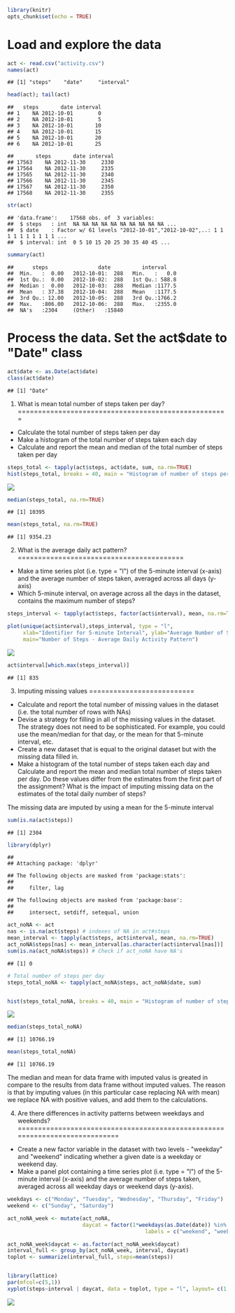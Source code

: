 ``` r
library(knitr)
opts_chunk$set(echo = TRUE)
```

Load and explore the data
=========================

``` r
act <- read.csv("activity.csv")
names(act)
```

    ## [1] "steps"    "date"     "interval"

``` r
head(act); tail(act)
```

    ##   steps       date interval
    ## 1    NA 2012-10-01        0
    ## 2    NA 2012-10-01        5
    ## 3    NA 2012-10-01       10
    ## 4    NA 2012-10-01       15
    ## 5    NA 2012-10-01       20
    ## 6    NA 2012-10-01       25

    ##       steps       date interval
    ## 17563    NA 2012-11-30     2330
    ## 17564    NA 2012-11-30     2335
    ## 17565    NA 2012-11-30     2340
    ## 17566    NA 2012-11-30     2345
    ## 17567    NA 2012-11-30     2350
    ## 17568    NA 2012-11-30     2355

``` r
str(act)
```

    ## 'data.frame':    17568 obs. of  3 variables:
    ##  $ steps   : int  NA NA NA NA NA NA NA NA NA NA ...
    ##  $ date    : Factor w/ 61 levels "2012-10-01","2012-10-02",..: 1 1 1 1 1 1 1 1 1 1 ...
    ##  $ interval: int  0 5 10 15 20 25 30 35 40 45 ...

``` r
summary(act)
```

    ##      steps                date          interval     
    ##  Min.   :  0.00   2012-10-01:  288   Min.   :   0.0  
    ##  1st Qu.:  0.00   2012-10-02:  288   1st Qu.: 588.8  
    ##  Median :  0.00   2012-10-03:  288   Median :1177.5  
    ##  Mean   : 37.38   2012-10-04:  288   Mean   :1177.5  
    ##  3rd Qu.: 12.00   2012-10-05:  288   3rd Qu.:1766.2  
    ##  Max.   :806.00   2012-10-06:  288   Max.   :2355.0  
    ##  NA's   :2304     (Other)   :15840

Process the data. Set the act$date to "Date" class
==================================================

``` r
act$date <- as.Date(act$date)
class(act$date)
```

    ## [1] "Date"

1. What is mean total number of steps taken per day?
====================================================

-   Calculate the total number of steps taken per day
-   Make a histogram of the total number of steps taken each day
-   Calculate and report the mean and median of the total number of steps taken per day

``` r
steps_total <- tapply(act$steps, act$date, sum, na.rm=TRUE)
hist(steps_total, breaks = 40, main = "Histogram of number of steps per day", xlab = "Number of steps")
```

![](PA1_template_files/figure-markdown_github/unnamed-chunk-4-1.png)

``` r
median(steps_total, na.rm=TRUE)
```

    ## [1] 10395

``` r
mean(steps_total, na.rm=TRUE)
```

    ## [1] 9354.23

2. What is the average daily act pattern?
=========================================

-   Make a time series plot (i.e. type = "l") of the 5-minute interval (x-axis) and the average number of steps taken, averaged across all days (y-axis)
-   Which 5-minute interval, on average across all the days in the dataset, contains the maximum number of steps?

``` r
steps_interval <- tapply(act$steps, factor(act$interval), mean, na.rm=TRUE)

plot(unique(act$interval),steps_interval, type = "l", 
     xlab="Identifier for 5-minute Interval", ylab="Average Number of Steps", 
     main="Number of Steps - Average Daily Activity Pattern")
```

![](PA1_template_files/figure-markdown_github/unnamed-chunk-5-1.png)

``` r
act$interval[which.max(steps_interval)]
```

    ## [1] 835

3. Imputing missing values
==========================

-   Calculate and report the total number of missing values in the dataset (i.e. the total number of rows with NAs)
-   Devise a strategy for filling in all of the missing values in the dataset. The strategy does not need to be sophisticated. For example, you could use the mean/median for that day, or the mean for that 5-minute interval, etc.
-   Create a new dataset that is equal to the original dataset but with the missing data filled in.
-   Make a histogram of the total number of steps taken each day and Calculate and report the mean and median total number of steps taken per day. Do these values differ from the estimates from the first part of the assignment? What is the impact of imputing missing data on the estimates of the total daily number of steps?

The missing data are imputed by using a mean for the 5-minute interval

``` r
sum(is.na(act$steps))
```

    ## [1] 2304

``` r
library(dplyr)
```

    ## 
    ## Attaching package: 'dplyr'

    ## The following objects are masked from 'package:stats':
    ## 
    ##     filter, lag

    ## The following objects are masked from 'package:base':
    ## 
    ##     intersect, setdiff, setequal, union

``` r
act_noNA <- act
nas <- is.na(act$steps) # indexes of NA in act#steps
mean_interval <- tapply(act$steps, act$interval, mean, na.rm=TRUE)
act_noNA$steps[nas] <- mean_interval[as.character(act$interval[nas])]
sum(is.na(act_noNA$steps)) # Check if act_noNA have NA's
```

    ## [1] 0

``` r
# Total number of steps per day
steps_total_noNA <- tapply(act_noNA$steps, act_noNA$date, sum)


hist(steps_total_noNA, breaks = 40, main = "Histogram of number of steps per day \nImputed values", xlab = "Number of steps")
```

![](PA1_template_files/figure-markdown_github/unnamed-chunk-6-1.png)

``` r
median(steps_total_noNA)
```

    ## [1] 10766.19

``` r
mean(steps_total_noNA)
```

    ## [1] 10766.19

The median and mean for data frame with imputed valus is greated in compare to the results from data frame without imputed values. The reason is that by imputing values (in this particular case replacing NA with mean) we replace NA with positive values, and add them to the calculations.

4. Are there differences in activity patterns between weekdays and weekends?
============================================================================

-   Create a new factor variable in the dataset with two levels - "weekday" and "weekend" indicating whether a given date is a weekday or weekend day.
-   Make a panel plot containing a time series plot (i.e. type = "l") of the 5-minute interval (x-axis) and the average number of steps taken, averaged across all weekday days or weekend days (y-axis).

``` r
weekdays <- c("Monday", "Tuesday", "Wednesday", "Thursday", "Friday")
weekend <- c("Sunday", "Saturday")

act_noNA_week <- mutate(act_noNA, 
                        daycat = factor(1*weekdays(as.Date(date)) %in% weekdays, 
                                            labels = c("weekend", "weekday")))

act_noNA_week$daycat <- as.factor(act_noNA_week$daycat) 
interval_full <- group_by(act_noNA_week, interval, daycat)
toplot <- summarize(interval_full, steps=mean(steps))


library(lattice)
par(mfcol=c(5,1))
xyplot(steps~interval | daycat, data = toplot, type = "l", layout= c(1,2))
```

![](PA1_template_files/figure-markdown_github/unnamed-chunk-7-1.png)
